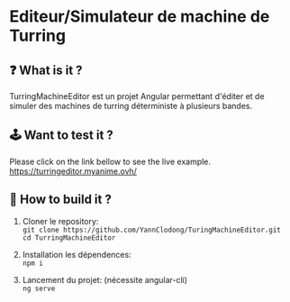 # Editeur/Simulateur de machine de Turring

## ❓ What is it ?
TurringMachineEditor est un projet Angular permettant d'éditer et de simuler des machines de turring déterministe à plusieurs bandes.

## 🕹️ Want to test it ?

Please click on the link bellow to see the live example.<br>
https://turringeditor.myanime.ovh/

## 🚀 How to build it ?

1. Cloner le repository: <br>
``git clone https://github.com/YannClodong/TuringMachineEditor.git``<br>
``cd TurringMachineEditor``

2. Installation les dépendences: <br>
``npm i``

3. Lancement du projet: (nécessite angular-cli) <br>
``ng serve``

